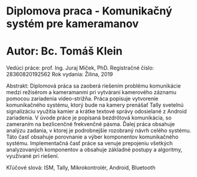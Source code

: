 # Diplomova praca - Komunikačný systém pre kameramanov

# Autor: Bc. Tomáš Klein
Vedúci práce:  prof. Ing. Juraj Miček, PhD.
Registračné číslo:  28360820192562
Rok vydania: Žilina, 2019 

Abstrakt: Diplomová práca sa zaoberá riešením problému komunikácie medzi režisérom a kameramanmi pri vytváraní kamerového záznamu pomocou zariadenia video-strižňa. Práca popisuje vytvorenie komunikačného systému, ktorý bude na kamery prenášať Tally svetelnú signalizáciu využitia kamier a krátke textové správy odosielané z Android zariadenia. V úvode práce je popísaná bezdrôtová komunikácia, so zameraním na bezlicenčné frekvenčné pásma. Ďalej práca obsahuje analýzu zadania, v ktorej je podrobnejšie rozobraný návrh celého systému. Táto časť obsahuje porovnanie a výber komponentov komunikačného systému. Implementačná časť práce sa venuje prepojeniu všetkých analyzovaných komponentov a obsahuje základné postupy a algoritmy, využívané pri riešení. 

Kľúčové slová:  ISM, Tally, Mikrokontrolér, Android, Bluetooth
